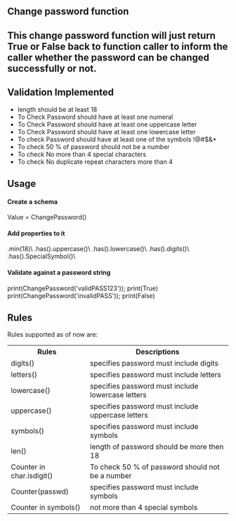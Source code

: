 <h2>Change password function<h2>
This change password function will just return True or False back to function caller to inform the caller whether the password can be changed successfully or not.

<h2>Validation Implemented</h2>

<ul>
<li>length should be at least 18</li>
          
<li>To Check Password should have at least one numeral</li>
          
<li>To Check Password should have at least one uppercase letter</li>
          
<li>To Check Password should have at least one lowercase letter</li>
          
<li>To check Password should have at least one of the symbols !@#$&*</li>

<li>To check 50 % of password should not be a number</li>

<li>To check No more than 4 special characters</li>

<li>To check No duplicate repeat characters more than 4</li>

</ul>

<h2>Usage</h2>

<h4>Create a schema</h4>
Value = ChangePassword()

<h4>Add properties to it</h4>
.min(18)\
.has().uppercase()\
.has().lowercase()\
.has().digits()\
.has().SpecialSymbol()\

<h4>Validate against a password string</h4>
print(ChangePassword('validPASS123'));
print(True)
print(ChangePassword('invalidPASS'));
print(False)


<h2>Rules</h2>
Rules supported as of now are:

<table style="width:100%">
  <tr>
    <th>Rules</th>
    <th>Descriptions</th>
  </tr>
  <tr>
    <td>digits()</td>
    <td>specifies password must include digits</td>
  </tr>
  <tr>
    <td>letters()</td>
    <td>specifies password must include letters</td>
  </tr>
    <tr>
    <td>lowercase()</th>
    <td>specifies password must include lowercase letters</th>
  </tr>
  <tr>
    <td>uppercase()</td>
    <td>specifies password must include uppercase letters</td>
  </tr>
  <tr>
    <td>symbols()</td>
    <td>specifies password must include symbols</td>
  </tr>
      <tr>
    <td>len()</th>
    <td>length of password should be more then 18</th>
  </tr>
  <tr>
    <td>Counter in char.isdigit() </td>
    <td>To check 50 % of password should not be a number</td>
  </tr>
  <tr>
    <td>Counter(passwd)</td>
    <td>specifies password must include symbols</td>
  </tr>
  <tr>
    <td>Counter in symbols()</td>
    <td>not more than 4 special symbols</td>
  </tr>
</table>